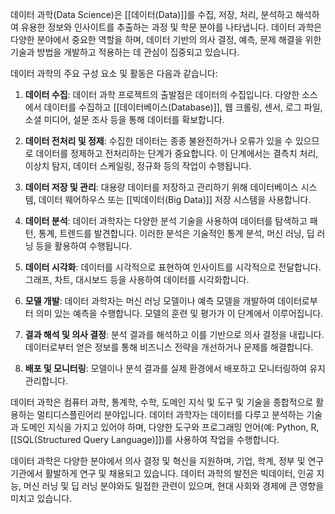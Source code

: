 데이터 과학(Data Science)은 [[데이터(Data)]]를 수집, 저장, 처리, 분석하고 해석하여 유용한 정보와 인사이트를 추출하는 과정 및 학문 분야를 나타냅니다. 데이터 과학은 다양한 분야에서 중요한 역할을 하며, 데이터 기반의 의사 결정, 예측, 문제 해결을 위한 기술과 방법을 개발하고 적용하는 데 관심이 집중되고 있습니다.

데이터 과학의 주요 구성 요소 및 활동은 다음과 같습니다:

1. **데이터 수집**: 데이터 과학 프로젝트의 출발점은 데이터의 수집입니다. 다양한 소스에서 데이터를 수집하고 [[데이터베이스(Database)]], 웹 크롤링, 센서, 로그 파일, 소셜 미디어, 설문 조사 등을 통해 데이터를 확보합니다.

2. **데이터 전처리 및 정제**: 수집한 데이터는 종종 불완전하거나 오류가 있을 수 있으므로 데이터를 정제하고 전처리하는 단계가 중요합니다. 이 단계에서는 결측치 처리, 이상치 탐지, 데이터 스케일링, 정규화 등의 작업이 수행됩니다.

3. **데이터 저장 및 관리**: 대용량 데이터를 저장하고 관리하기 위해 데이터베이스 시스템, 데이터 웨어하우스 또는 [[빅데이터(Big Data)]] 저장 시스템을 사용합니다.

4. **데이터 분석**: 데이터 과학자는 다양한 분석 기술을 사용하여 데이터를 탐색하고 패턴, 통계, 트렌드를 발견합니다. 이러한 분석은 기술적인 통계 분석, 머신 러닝, 딥 러닝 등을 활용하여 수행됩니다.

5. **데이터 시각화**: 데이터를 시각적으로 표현하여 인사이트를 시각적으로 전달합니다. 그래프, 차트, 대시보드 등을 사용하여 데이터를 시각화합니다.

6. **모델 개발**: 데이터 과학자는 머신 러닝 모델이나 예측 모델을 개발하여 데이터로부터 의미 있는 예측을 수행합니다. 모델의 훈련 및 평가가 이 단계에서 이루어집니다.

7. **결과 해석 및 의사 결정**: 분석 결과를 해석하고 이를 기반으로 의사 결정을 내립니다. 데이터로부터 얻은 정보를 통해 비즈니스 전략을 개선하거나 문제를 해결합니다.

8. **배포 및 모니터링**: 모델이나 분석 결과를 실제 환경에서 배포하고 모니터링하여 유지 관리합니다.

데이터 과학은 컴퓨터 과학, 통계학, 수학, 도메인 지식 및 도구 및 기술을 종합적으로 활용하는 멀티디스플린어리 분야입니다. 데이터 과학자는 데이터를 다루고 분석하는 기술과 도메인 지식을 가지고 있어야 하며, 다양한 도구와 프로그래밍 언어(예: Python, R, [[SQL(Structured Query Language)]])를 사용하여 작업을 수행합니다.

데이터 과학은 다양한 분야에서 의사 결정 및 혁신을 지원하며, 기업, 학계, 정부 및 연구 기관에서 활발하게 연구 및 채용되고 있습니다. 데이터 과학의 발전은 빅데이터, 인공 지능, 머신 러닝 및 딥 러닝 분야와도 밀접한 관련이 있으며, 현대 사회와 경제에 큰 영향을 미치고 있습니다.
